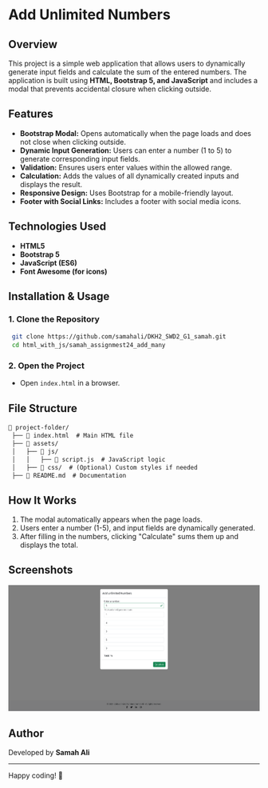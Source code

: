 # Add Unlimited Numbers

## Overview
This project is a simple web application that allows users to dynamically generate input fields and calculate the sum of the entered numbers. The application is built using **HTML, Bootstrap 5, and JavaScript** and includes a modal that prevents accidental closure when clicking outside.

## Features
- **Bootstrap Modal:** Opens automatically when the page loads and does not close when clicking outside.
- **Dynamic Input Generation:** Users can enter a number (1 to 5) to generate corresponding input fields.
- **Validation:** Ensures users enter values within the allowed range.
- **Calculation:** Adds the values of all dynamically created inputs and displays the result.
- **Responsive Design:** Uses Bootstrap for a mobile-friendly layout.
- **Footer with Social Links:** Includes a footer with social media icons.

## Technologies Used
- **HTML5**
- **Bootstrap 5**
- **JavaScript (ES6)**
- **Font Awesome (for icons)**

## Installation & Usage
### 1. Clone the Repository
```sh
 git clone https://github.com/samahali/DKH2_SWD2_G1_samah.git
 cd html_with_js/samah_assignmest24_add_many
```

### 2. Open the Project
- Open `index.html` in a browser.


## File Structure
```
📂 project-folder/
 ├── 📜 index.html  # Main HTML file
 ├── 📂 assets/
 │   ├── 📂 js/
 │   │   ├── 📜 script.js  # JavaScript logic
 │   ├── 📂 css/  # (Optional) Custom styles if needed
 ├── 📜 README.md  # Documentation
```

## How It Works
1. The modal automatically appears when the page loads.
2. Users enter a number (1-5), and input fields are dynamically generated.
3. After filling in the numbers, clicking "Calculate" sums them up and displays the total.

## Screenshots
![Screenshot of Flower Add Unlimited](./Add-unlimited-Numbers-02-02-2025_05_11_PM.png)

## Author
Developed by **Samah Ali**

---
Happy coding! 🚀

